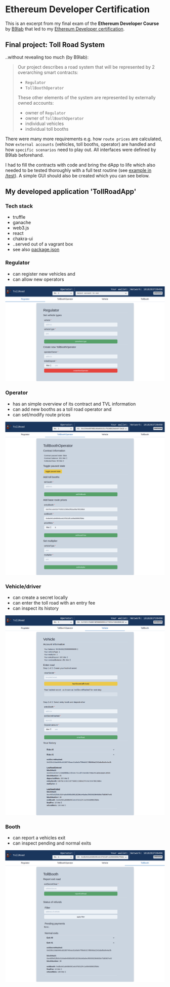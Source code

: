 # Ethereum Developer Certification

This is an excerpt from my final exam of the **Ethereum Developer Course** by [B9lab](https://academy.b9lab.com) that led to my [Ethereum Developer certification](https://certificates.b9lab.com/certificate.html?uuid=04e3aad4-3d1f-4758-a30a-dda07ad821be).

## Final project: Toll Road System
..without revealing too much (by B9lab):
> Our project describes a road system that will be represented by 2 overarching smart contracts:
>
> * `Regulator`
> * `TollBoothOperator`
>
> These other elements of the system are represented by externally owned accounts:
>
> * owner of `Regulator`
> * owner of `TollBoothOperator`
> * individual vehicles
> * individual toll booths

There were many more requirements e.g. how `route prices` are calculated, how `external accounts` (vehicles, toll booths, operator) are handled and how `specific scenarios` need to play out. All interfaces were defined by B9lab beforehand.

I had to fill the contracts with code and bring the dApp to life which also needed to be tested thoroughly with a full test routine (see [example in /test](test)).
A simple GUI should also be created which you can see below.

## My developed application 'TollRoadApp'

### Tech stack
- truffle
- ganache
- web3.js
- react
- chakra-ui
- ..served out of a vagrant box
- see also [package.json](package.json)

### Regulator
- can register new vehicles and
- can allow new operators

![TollRoadApp_v1-0-0_Regulator](screenshots/TollRoad_Regulator.png)

### Operator
- has an simple overview of its contract and TVL information
- can add new booths as a toll road operator and
- can set/modify route prices

![TollRoadApp_v1-0-0_Operator](screenshots/TollRoad_Operator.png)

### Vehicle/driver
- can create a secret locally
- can enter the toll road with an entry fee
- can inspect its history

![TollRoadApp_v1-0-0_Vehicle](screenshots/TollRoad_Vehicle.png)

### Booth
- can report a vehicles exit
- can inspect pending and normal exits

![TollRoadApp_v1-0-0_Booth](screenshots/TollRoad_Booth.png)